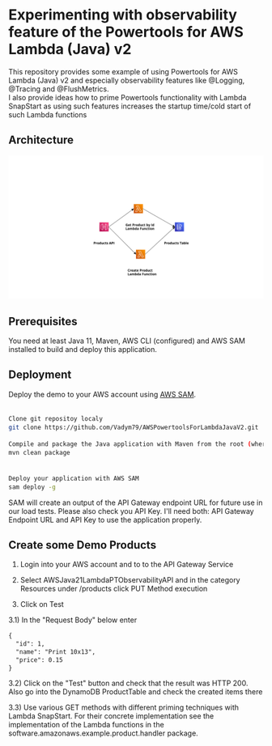 # Experimenting with observability feature of the Powertools for AWS Lambda (Java) v2

This repository provides some example of using Powertools for AWS Lambda (Java) v2 and especially observability features like 
@Logging, @Tracing and @FlushMetrics.  
I also provide ideas how to prime Powertools functionality with Lambda SnapStart as using such features increases the startup time/cold start of such Lambda functions 



## Architecture

<p align="center">
  <img src="/java21-lambda-observability/src/main/resources/img/app_arch.png" alt="Application Architecture"/>
</p>


## Prerequisites

You need at least Java 11, Maven, AWS CLI (configured) and AWS SAM installed to build and deploy this application.


## Deployment

 
Deploy the demo to your AWS account using [AWS SAM](https://aws.amazon.com/serverless/sam/).


```bash

Clone git repositoy localy
git clone https://github.com/Vadym79/AWSPowertoolsForLambdaJavaV2.git

Compile and package the Java application with Maven from the root (where pom.xml is located) of the project
mvn clean package


Deploy your application with AWS SAM
sam deploy -g
```
SAM will create an output of the API Gateway endpoint URL for future use in our load tests.
Please also check you API Key. I'll need both: API Gateway Endpoint URL and API Key to use the application properly.


## Create some Demo Products

1) Login into your AWS account and to to the API Gateway Service

2) Select AWSJava21LambdaPTObservabilityAPI and in the category Resources under /products click PUT Method execution

3) Click on Test 
 

3.1) In the "Request Body" below enter

    {  
      "id": 1,   
      "name": "Print 10x13",  
      "price": 0.15  
    }  

3.2) Click on the "Test" button and check that the result was HTTP 200. Also go into the DynamoDB ProductTable and check the created items there

3.3) Use various GET methods with different priming techniques with Lambda SnapStart. For their concrete implementation see the   
implementation of the Lambda functions in the software.amazonaws.example.product.handler package.
